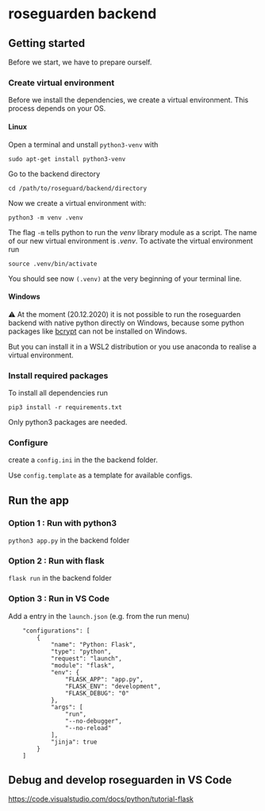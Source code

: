 # roseguarden backend

## Getting started

Before we start, we have to prepare ourself.
### Create virtual environment

Before we install the dependencies, we create a virtual environment. This process depends on your OS.

#### Linux
Open a terminal and unstall `python3-venv` with
```
sudo apt-get install python3-venv
```
Go to the backend directory
```
cd /path/to/roseguard/backend/directory
```
Now we create a virtual environment with:
```
python3 -m venv .venv
```
The flag `-m` tells python to run the *venv* library module as a script. The name of our new virtual environment is *.venv*.
To activate the virtual environment run
```
source .venv/bin/activate
```
You should see now `(.venv)` at the very beginning of your terminal line.

#### Windows
⚠️ At the moment (20.12.2020) it is not possible to run the roseguarden backend with native python directly on Windows, because some python packages like [bcrypt](https://pypi.org/project/bcrypt/) can not be installed on Windows.

But you can install it in a WSL2 distribution or you use anaconda to realise a virtual environment.

###  Install required packages
To install all dependencies run
```
pip3 install -r requirements.txt
```

Only python3 packages are needed.

### Configure

create a `config.ini` in the the backend folder.

Use `config.template` as a template for available configs.


## Run the app

### Option 1 : Run with python3

`python3 app.py` in the backend folder

### Option 2 : Run with flask

`flask run` in the backend folder

### Option 3 : Run in VS Code

Add a entry in the `launch.json` (e.g. from the run menu)

```
    "configurations": [
        {
            "name": "Python: Flask",
            "type": "python",
            "request": "launch",
            "module": "flask",
            "env": {
                "FLASK_APP": "app.py",
                "FLASK_ENV": "development",
                "FLASK_DEBUG": "0"
            },
            "args": [
                "run",
                "--no-debugger",
                "--no-reload"
            ],
            "jinja": true
        }
    ]
```

## Debug and develop roseguarden in VS Code

https://code.visualstudio.com/docs/python/tutorial-flask
